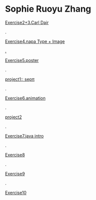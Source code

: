 <html>
<body>
<h1>Sophie Ruoyu Zhang</h1>
<p>
<a href="https://almightysophie.github.io/carl-dair/" >Exercise2+3.Carl Dair </a>
</p>

<bk>.</bk>
<p> <a href=" https://almightysophie.github.io/stylepicty/" >Exercise4.napa  Type + Image</p> 
    
<bk>.</bk>

<p>
<a href="https://posterexe.glitch.me" >Exercise5.poster</a> </p>

<bk>.</bk>

<p>
<a href="https://almightysophie.github.io/project1-/" >project1:: sepπ</a> </p>

<bk>.</bk>

<p>
    <a href="https://almightysophie.github.io/dynamiccomposition/" >Exercise6.animation</a> 
    </p>

<bk>.</bk>

<p>
    <a href=" https://almightysophie.github.io/project2/" >project2</a> 
    </p>
    
 <bk>.</bk>
<p>
        <a href=" https://java7.glitch.me" >Exercise7.java intro</a> 
        </p>

 <bk>.</bk>
<p>
     <a href="https://almightysophie.github.io/java8/" >Exercise8</a> 
      </p>

<bk>.</bk>
<p>
     <a href="https://almightysophie.github.io/java8/" >Exercise9</a> 
      </p>
        
 <bk>.</bk>
  <p>
      <a href="https://almightysophie.github.io/exercise10/" >Exercise10</a> 
      </p>



   

</body>
</html>
